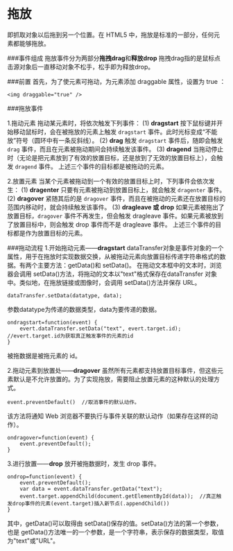 拖放
===================
即抓取对象以后拖到另一个位置。在 HTML5 中，拖放是标准的一部分，任何元素都能够拖放。

###事件组成
拖放事件分为两部分**拖拽drag**和**释放drop**
拖拽drag指的是鼠标点击源对象后一直移动对象不松手，松手即为释放drop。

###前置
首先，为了使元素可拖动，为元素添加 draggable 属性，设置为 true ：

    <img draggable="true" />

###拖放事件

1.拖动元素
拖动某元素时，将依次触发下列事件：
(1) **dragstart** 
按下鼠标键并开始移动鼠标时，会在被拖放的元素上触发 `dragstart` 事件。此时光标变成“不能放”符号（圆环中有一条反斜线）。
(2) **drag** 
触发 `dragstart` 事件后，随即会触发 `drag` 事件，而且在元素被拖动期间会持续触发该事件。
(3) **dragend**
当拖动停止时（无论是把元素放到了有效的放置目标，还是放到了无效的放置目标上），会触发 `dragend` 事件。
上述三个事件的目标都是被拖动的元素。

2.放置元素
当某个元素被拖动到一个有效的放置目标上时，下列事件会依次发生：
(1) **dragenter** 
只要有元素被拖动到放置目标上，就会触发 `dragenter` 事件。
(2) **dragover** 
紧随其后的是 `dragover` 事件，而且在被拖动的元素还在放置目标的范围内移动时，就会持续触发该事件。
(3) **dragleave 或 drop**
如果元素被拖出了放置目标，`dragover` 事件不再发生，但会触发 dragleave 事件。如果元素被放到了放置目标中，则会触发 drop 事件而不是 dragleave 事件。
上述三个事件的目标都是作为放置目标的元素。

###拖动流程
1.开始拖动元素——**dragstart**
dataTransfer对象是事件对象的一个属性，用于在拖放时实现数据交换，从被拖动元素向放置目标传递字符串格式的数据。有两个主要方法：getData()和 setData()。
在拖动文本框中的文本时，浏览器会调用 setData()方法，将拖动的文本以"text"格式保存在dataTransfer 对象中。类似地，在拖放链接或图像时，会调用 setData()方法并保存 URL。

    dataTransfer.setData(datatype, data);
参数datatype为传递的数据类型，data为要传递的数据。

    ondragstart=function(event) {
        evert.dataTransfer.setData("text", evert.target.id);  //evert.target.id为获取真正触发事件的元素的id
    }
被拖数据是被拖元素的 id。


2.拖动元素到放置处——**dragover**
虽然所有元素都支持放置目标事件，但这些元素默认是不允许放置的。为了实现拖放，需要阻止放置元素的这种默认的处理方式。

    event.preventDefault()  //取消事件的默认动作。
该方法将通知 Web 浏览器不要执行与事件关联的默认动作（如果存在这样的动作）。

    ondragover=function(event) {
        event.preventDefault();
    }


3.进行放置——**drop**
放开被拖数据时，发生 drop 事件。

    ondrop=function(event) {
        event.preventDefault();
        var data = event.dataTransfer.getData("text");  
        event.target.appendChild(document.getElementById(data));  //真正触发drop事件的元素(event.target)插入新节点(.appendChild())
    }
其中，getData()可以取得由 setData()保存的值。setData()方法的第一个参数，也是 getData()方法唯一的一个参数，是一个字符串，表示保存的数据类型，取值为"text"或"URL"。





